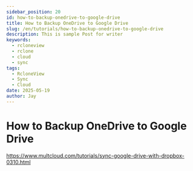 ```yaml
---
sidebar_position: 20
id: how-to-backup-onedrive-to-google-drive
title: How to Backup OneDrive to Google Drive
slug: /en/tutorials/how-to-backup-onedrive-to-google-drive
description: This is sample Post for writer
keywords:
  - rcloneview
  - rclone
  - cloud
  - sync
tags:
  - RcloneView
  - Sync
  - Cloud
date: 2025-05-19
author: Jay
---
```

# How to Backup OneDrive to Google Drive

https://www.multcloud.com/tutorials/sync-google-drive-with-dropbox-0310.html